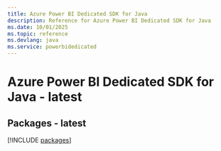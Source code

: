```yaml
---
title: Azure Power BI Dedicated SDK for Java
description: Reference for Azure Power BI Dedicated SDK for Java
ms.date: 10/01/2025
ms.topic: reference
ms.devlang: java
ms.service: powerbidedicated
---
```

# Azure Power BI Dedicated SDK for Java - latest
## Packages - latest
[!INCLUDE [packages](power-bi-dedicated-index.md)]